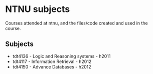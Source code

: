 NTNU subjects
=============

Courses attended at ntnu, and the files/code created and used in the course. 

Subjects
-------


* tdt4136 - Logic and Reasoning systems - h2011
* tdt4117 - Information Retrieval - h2012
* tdt4150 - Advance Databases - h2012


